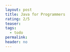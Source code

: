 ```yaml
---
layout: post
title: Java for Programmers
rating: 2/5
teaser:
tags:
  - todo
permalink:
header: no
---
```

